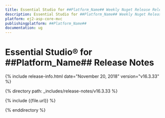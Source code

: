 ```yaml
---
title: Essential Studio for ##Platform_Name## Weekly Nuget Release Release Notes  
description: Essential Studio for ##Platform_Name## Weekly Nuget Release Release Notes  
platform: ej2-asp-core-mvc
publishingplatform: ##Platform_Name##
documentation: ug
---
```


# Essential Studio&reg; for  ##Platform_Name##  Release Notes  

{% include release-info.html date="November 20, 2018"   version="v16.3.33"  %} 

{% directory path: _includes/release-notes/v16.3.33 %}

{% include {{file.url}} %}

{% enddirectory %}

